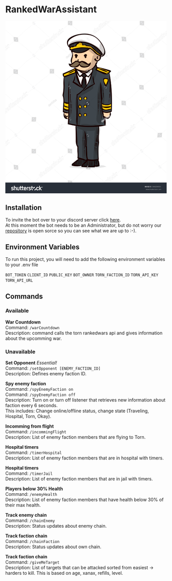 # RankedWarAssistant

![A Torn Discord bot that assists in ranked wars.](/Admiral.jpg)

## Installation

To invite the bot over to your discord server
click [here](https://discord.com/api/oauth2/authorize?client_id=932550905713270836&permissions=8&scope=bot%20applications.commands).
\
At this moment the bot needs to be an Administrator, but do
not worry our [repository](https://github.com/ibramsterdam/RankedWarAssistant) is open
sorce so you can see what we are up to :-).

## Environment Variables

To run this project, you will need to add the following environment variables to your .env file

`BOT_TOKEN`
`CLIENT_ID`
`PUBLIC_KEY`
`BOT_OWNER`
`TORN_FACTION_ID`
`TORN_API_KEY`
`TORN_API_URL`

## Commands

### Available

**War Countdown**
\
Command: `/warCountdown`
\
Description: command calls the torn rankedwars api and gives
information about the upcomming war.

### Unavailable

**Set Opponent** _Essential!_
\
Command: `/setOpponent [ENEMY_FACTION_ID]`
\
Description: Defines enemy faction ID.

**Spy enemy faction**
\
Command: `/spyEnemyFaction on`
\
Command: `/spyEnemyFaction off`
\
Description: Turn on or turn off listener that retrieves new information
about faction every 6 seconds.
\
This includes: Change online/offline status,
change state (Traveling, Hospital, Torn, Okay).

**Incomming from flight**
\
Command: `/incommingFlight`
\
Description: List of enemy faction members that are flying
to Torn.

**Hospital timers**
\
Command: `/timerHospital`
\
Description: List of enemy faction members that are in
hospital with timers.

**Hospital timers**
\
Command: `/timerJail`
\
Description: List of enemy faction members that are in
jail with timers.

**Players below 30% Health**
\
Command: `/enemyHealth`
\
Description: List of enemy faction members that have health
below 30% of their max health.

**Track enemy chain**
\
Command: `/chainEnemy`
\
Description: Status updates about enemy chain.

**Track faction chain**
\
Command: `/chainFaction`
\
Description: Status updates about own chain.

**Track faction chain**
\
Command: `/giveMeTarget`
\
Description: List of targets that can be attacked sorted from easiest -> harders to kill.
This is based on age, xanax, refills, level.
